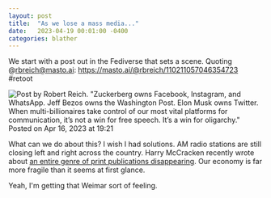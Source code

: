 ```yaml
---
layout: post
title:  "As we lose a mass media..."
date:   2023-04-19 00:01:00 -0400
categories: blather
---
```

We start with a post out in the Fediverse that sets a scene.  Quoting @rbreich@masto.ai: <https://masto.ai/@rbreich/110211057046354723> #retoot

![Post by Robert Reich. "Zuckerberg owns Facebook, Instagram, and WhatsApp. Jeff Bezos owns the Washington Post. Elon Musk owns Twitter. When multi-billionaires take control of our most vital platforms for communication, it’s not a win for free speech. It’s a win for oligarchy." Posted on Apr 16, 2023 at 19:21]({{site.url}}/img/rbreich-oligarchs.jpg)

What can we do about this?  I wish I had solutions.  AM radio stations are still closing left and right across the country.  Harry McCracken recently wrote about [an entire genre of print publications disappearing](https://web.archive.org/web/20230416142822/https://www.technologizer.com/2023/04/15/the-end-of-computer-magazines-in-america/).  Our economy is far more fragile than it seems at first glance.

Yeah, I'm getting that Weimar sort of feeling.  
